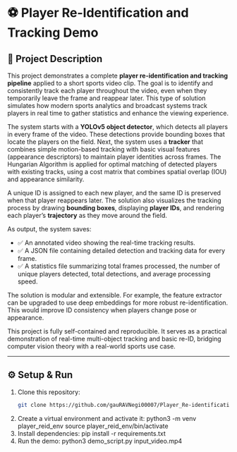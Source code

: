 # ⚽ Player Re-Identification and Tracking Demo
## 📄 Project Description

This project demonstrates a complete **player re-identification and tracking pipeline** applied to a short sports video clip. The goal is to identify and consistently track each player throughout the video, even when they temporarily leave the frame and reappear later. This type of solution simulates how modern sports analytics and broadcast systems track players in real time to gather statistics and enhance the viewing experience.

The system starts with a **YOLOv5 object detector**, which detects all players in every frame of the video. These detections provide bounding boxes that locate the players on the field. Next, the system uses a **tracker** that combines simple motion-based tracking with basic visual features (appearance descriptors) to maintain player identities across frames. The Hungarian Algorithm is applied for optimal matching of detected players with existing tracks, using a cost matrix that combines spatial overlap (IOU) and appearance similarity.

A unique ID is assigned to each new player, and the same ID is preserved when that player reappears later. The solution also visualizes the tracking process by drawing **bounding boxes**, displaying **player IDs**, and rendering each player’s **trajectory** as they move around the field.

As output, the system saves:
- ✅ An annotated video showing the real-time tracking results.
- ✅ A JSON file containing detailed detection and tracking data for every frame.
- ✅ A statistics file summarizing total frames processed, the number of unique players detected, total detections, and average processing speed.

The solution is modular and extensible. For example, the feature extractor can be upgraded to use deep embeddings for more robust re-identification. This would improve ID consistency when players change pose or appearance.

This project is fully self-contained and reproducible. It serves as a practical demonstration of real-time multi-object tracking and basic re-ID, bridging computer vision theory with a real-world sports use case.

---

## ⚙️ Setup & Run

1. Clone this repository:
   ```bash
   git clone https://github.com/gauRAVNegi00007/Player_Re-identification.git
2. Create a virtual environment and activate it:
     python3 -m venv player_reid_env
     source player_reid_env/bin/activate
3. Install dependencies:
   pip install -r requirements.txt
4. Run the demo:
   python3 demo_script.py input_video.mp4
